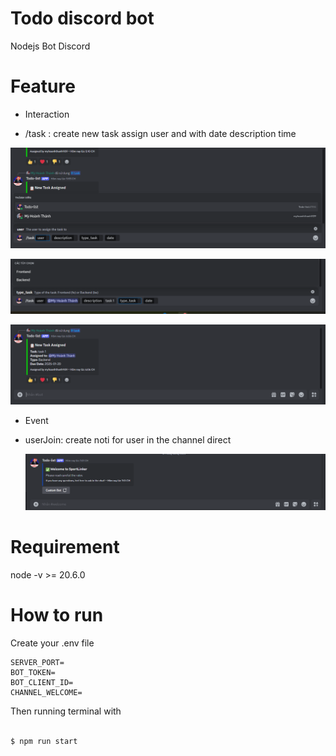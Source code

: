 # Todo discord bot

Nodejs
Bot Discord

# Feature

- Interaction

- /task : create new task assign user and with date description time

![alt text](image.png)

![alt text](image-1.png)

![alt text](image-2.png)

- Event

- userJoin: create noti for user in the channel direct

  ![alt text](image-3.png)

# Requirement

node -v >= 20.6.0

# How to run

Create your .env file

```
SERVER_PORT=
BOT_TOKEN=
BOT_CLIENT_ID=
CHANNEL_WELCOME=
```

Then running terminal with

```bash

$ npm run start

```
